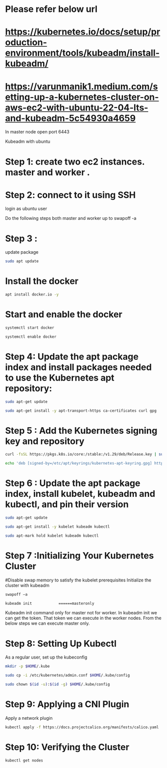 
# Please refer below url

# https://kubernetes.io/docs/setup/production-environment/tools/kubeadm/install-kubeadm/

# https://varunmanik1.medium.com/setting-up-a-kubernetes-cluster-on-aws-ec2-with-ubuntu-22-04-lts-and-kubeadm-5c54930a4659

In master node open port 6443

Kubeadm with ubuntu
# Step 1: create two ec2 instances. master and worker .

# Step 2: connect to it using SSH
login as ubuntu user
 
 Do the following steps both master and worker up to swapoff -a

# Step 3 :
update package 

```sh
sudo apt update 
```
# Install the docker 
```sh
apt install docker.io -y
```
# Start and enable the docker
 
```sh
systemctl start docker
```
```sh
systemctl enable docker
```
# Step 4: Update the apt package index and install packages needed to use the Kubernetes apt repository:
```sh
sudo apt-get update
```
```sh
sudo apt-get install -y apt-transport-https ca-certificates curl gpg
```
# Step 5 : Add the Kubernetes signing key and repository
```sh
curl -fsSL https://pkgs.k8s.io/core:/stable:/v1.29/deb/Release.key | sudo gpg --dearmor -o /etc/apt/keyrings/kubernetes-apt-keyring.gpg
```
```sh
echo 'deb [signed-by=/etc/apt/keyrings/kubernetes-apt-keyring.gpg] https://pkgs.k8s.io/core:/stable:/v1.29/deb/ /' | sudo tee /etc/apt/sources.list.d/kubernetes.list
```
# Step 6 : Update the apt package index, install kubelet, kubeadm and kubectl, and pin their version
```sh
sudo apt-get update
```
```sh
sudo apt-get install -y kubelet kubeadm kubectl
```
```sh
sudo apt-mark hold kubelet kubeadm kubectl
``` 
# Step 7 :Initializing Your Kubernetes Cluster
#Disable swap memory to satisfy the kubelet prerequisites
Initialize the cluster with kubeadm

```sh
swapoff –a
```
```sh
kubeadm init            ======masteronly
``` 
Kubeadm init command  only for master not for worker.
In kubeadm init we can get the token. That token we can execute in the worker nodes.
 From the below steps we can execute master only. 
# Step 8: Setting Up Kubectl
As a regular user, set up the kubeconfig
```sh
mkdir -p $HOME/.kube
```
```sh
sudo cp -i /etc/kubernetes/admin.conf $HOME/.kube/config
```
```sh
sudo chown $(id -u):$(id -g) $HOME/.kube/config
```
# Step 9: Applying a CNI Plugin
Apply a network plugin 
```sh
kubectl apply -f https://docs.projectcalico.org/manifests/calico.yaml
``` 
# Step 10: Verifying the Cluster
```sh
kubectl get nodes
``` 

